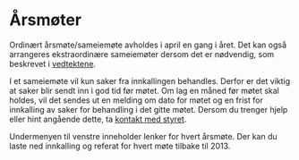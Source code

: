 # Årsmøter

Ordinært årsmøte/sameiemøte avholdes i april en gang i året. Det kan også arrangeres ekstraordinære sameiemøter dersom det er nødvendig, som beskrevet i [vedtektene](/nyttig/vedtekter/).

I et sameiemøte vil kun saker fra innkallingen behandles. Derfor er det viktig at saker blir sendt inn i god tid før møtet. Om lag en måned før møtet skal holdes, vil det sendes ut en melding om dato for møtet og en frist for innkalling av saker for behandling i det gitte møtet. Dersom du trenger hjelp eller hint angående dette, ta [kontakt med styret](/styret/).

Undermenyen til venstre inneholder lenker for hvert årsmøte. Der kan du laste ned innkalling og referat for hvert møte tilbake til 2013.
